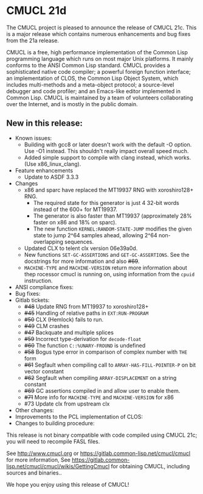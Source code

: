# CMUCL 21d

The CMUCL project is pleased to announce the release of CMUCL 21c.
This is a major release which contains numerous enhancements and bug
fixes from the 21a release.

CMUCL is a free, high performance implementation of the Common Lisp
programming language which runs on most major Unix platforms. It
mainly conforms to the ANSI Common Lisp standard. CMUCL provides a
sophisticated native code compiler; a powerful foreign function
interface; an implementation of CLOS, the Common Lisp Object System,
which includes multi-methods and a meta-object protocol; a
source-level debugger and code profiler; and an Emacs-like editor
implemented in Common Lisp. CMUCL is maintained by a team of
volunteers collaborating over the Internet, and is mostly in the
public domain.

## New in this release:
  * Known issues:
    * Building with gcc8 or later doesn't work with the default -O option. Use -O1 instead.  This shouldn't really impact overall speed much.
    * Added simple support to compile with clang instead, which works. (Use x86_linux_clang).
  * Feature enhancements
    * Update to ASDF 3.3.3
  * Changes
    * x86 and sparc have replaced the MT19937 RNG with xoroshiro128+ RNG.
      * The required state for this generator is just 4 32-bit words instead of the 600+ for MT19937.
      * The generator is also faster than MT19937 (approximately 28% faster on x86 and 18% on sparc).
      * The new function `KERNEL:RANDOM-STATE-JUMP` modifies the given state to jump 2^64 samples ahead, allowing 2^64 non-overlapping sequences.
    * Updated CLX to telent clx version 06e39a0d.
    * New functions `SET-GC-ASSERTIONS` and `GET-GC-ASSERTIONS`.  See the docstrings for more information and also ~~#69~~.
    * `MACHINE-TYPE` and `MACHINE-VERSION` return more information about thep rocessor cmucl is running on, using information from the `cpuid` instruction.
  * ANSI compliance fixes:
  * Bug fixes:
  * Gitlab tickets:
    * ~~#48~~ Update RNG from MT19937 to xoroshiro128+
    * ~~#45~~ Handling of relative paths in `EXT:RUN-PROGRAM`
    * ~~#50~~ CLX (Hemlock) fails to run.
    * ~~#49~~ CLM crashes
    * ~~#47~~ Backquate and multiple splices
    * ~~#59~~ Incorrect type-derivation for `decode-float`
    * ~~#60~~ The function `C::%UNARY-FROUND` is undefined
    * ~~#58~~ Bogus type error in comparison of complex number with `THE` form
    * ~~#61~~ Segfault when compiling call to `ARRAY-HAS-FILL-POINTER-P` on bit vector constant
    * ~~#62~~ Segfault when compiling `ARRAY-DISPLACEMENT` on a string constant
    * ~~#69~~ GC assertions compiled in and allow user to enable them.
    * ~~#71~~ More info for `MACHINE-TYPE` and `MACHINE-VERSION` for x86
    * #73 Update clx from upstream clx
  * Other changes:
  * Improvements to the PCL implementation of CLOS:
  * Changes to building procedure:

This release is not binary compatible with code compiled using CMUCL
21c; you will need to recompile FASL files.

See http://www.cmucl.org or
https://gitlab.common-lisp.net/cmucl/cmucl for more information,
See
https://gitlab.common-lisp.net/cmucl/cmucl/wikis/GettingCmucl
for obtaining CMUCL, including sources and binaries..


We hope you enjoy using this release of CMUCL!
